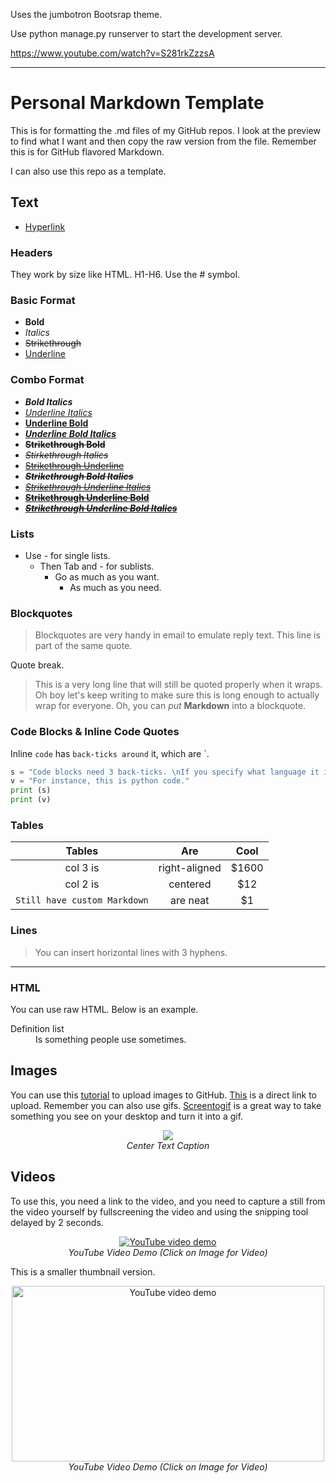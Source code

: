 Uses the jumbotron Bootsrap theme.

Use python manage.py runserver to start the development server.

https://www.youtube.com/watch?v=S281rkZzzsA

---

# Personal Markdown Template
This is for formatting the .md files of my GitHub repos. I look at the preview to find what I want and then copy the raw version from the file. Remember this is for GitHub flavored Markdown.

I can also use this repo as a template.

## Text

- [Hyperlink](https://www.google.com/)

### Headers

They work by size like HTML. H1-H6. Use the # symbol.

### Basic Format
- **Bold**
- *Italics*
- ~~Strikethrough~~
- <ins>Underline</ins>

### Combo Format
- ***Bold Italics***
- <ins>*Underline Italics*</ins>
- <ins>**Underline Bold**</ins>
- <ins>***Underline Bold Italics***</ins>
- ~~**Strikethrough Bold**~~
- ~~*Stirkethrough Italics*~~
- ~~<ins>Strikethrough Underline</ins>~~
- ~~***Strikethrough Bold Italics***~~
- ~~<ins>*Strikethrough Underline Italics*</ins>~~
- ~~<ins>**Strikethrough Underline Bold**</ins>~~
- ~~<ins>***Strikethrough Underline Bold Italics***</ins>~~

### Lists
- Use - for single lists.
   - Then Tab and - for sublists.
      - Go as much as you want.
          - As much as you need.

### Blockquotes

> Blockquotes are very handy in email to emulate reply text.
> This line is part of the same quote.

Quote break.

> This is a very long line that will still be quoted properly when it wraps. Oh boy let's keep writing to make sure this is long enough to actually wrap for everyone. Oh, you can *put* **Markdown** into a blockquote.

### Code Blocks & Inline Code Quotes

Inline `code` has `back-ticks around` it, which are `.

```python
s = "Code blocks need 3 back-ticks. \nIf you specify what language it is, then you get syntax highlighting."
v = "For instance, this is python code."
print (s)
print (v)
```

### Tables

| Tables        | Are           | Cool  |
|:-------------:|:-------------:|:-----:|
| col 3 is      | right-aligned | $1600 |
| col 2 is      | centered      |   $12 |
| `Still have custom Markdown` | are neat      |    $1 |

### Lines

> You can insert horizontal lines with 3 hyphens.
---

### HTML

You can use raw HTML. Below is an example.

<dl>
  <dt>Definition list</dt>
  <dd>Is something people use sometimes.</dd>
</dl>

## Images

You can use this [tutorial](https://gist.github.com/NawalJAhmed/2168f7659c08b6a033e7f6daf8db69a6) to upload images to GitHub.
[This](https://github.com/NawalJAhmed/Markdown-Guide/issues/new) is a direct link to upload. Remember you can also use gifs. [Screentogif](https://www.screentogif.com/) is a great way to take something you see on your desktop and turn it into a gif.

<p align="center">
  <img src="https://user-images.githubusercontent.com/11577850/66669444-8c1a7500-ec25-11e9-9412-ef17a064a5ee.jpg">
  <br>
  <em> Center Text Caption </em>
</p>

## Videos

To use this, you need a link to the video, and you need to capture a still from the video yourself by fullscreening the video and using the snipping tool delayed by 2 seconds.

<p align="center">
  <a href="https://www.youtube.com/watch?v=jNQXAC9IVRw&list=PLBGH6psvCLx46lC91XTNSwi5RPryOhhde
  " target="_blank"><img src="https://user-images.githubusercontent.com/11577850/72564409-a6e03380-387d-11ea-9730-461e5bfb2621.PNG"
  alt="YouTube video demo"/></a>
  <br>
  <em>YouTube Video Demo (Click on Image for Video) </em>
</p>

This is a smaller thumbnail version.

<p align="center">
  <a href="https://www.youtube.com/watch?v=jNQXAC9IVRw&list=PLBGH6psvCLx46lC91XTNSwi5RPryOhhde
  " target="_blank"><img src="https://user-images.githubusercontent.com/11577850/72564409-a6e03380-387d-11ea-9730-461e5bfb2621.PNG"
                         width="500" height="281.25"
  alt="YouTube video demo"/></a>
  <br>
  <em>YouTube Video Demo (Click on Image for Video) </em>
</p>
